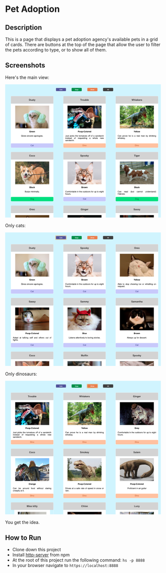 # Pet Adoption

## Description
This is a page that displays a pet adoption agency's available pets in a grid of cards.  There are buttons at the top of the page that allow the user to filter the pets according to type, or to show all of them.

## Screenshots
Here's the main view:

![Main View](https://raw.githubusercontent.com/jthielman/pet-adoption/master/screenshots/main_view.png)  

Only cats:

![Only Cats](https://raw.githubusercontent.com/jthielman/pet-adoption/master/screenshots/cats.png)  

Only dinosaurs:

![Only Dinos](https://raw.githubusercontent.com/jthielman/pet-adoption/master/screenshots/dinos.png)

You get the idea.

## How to Run
- Clone down this project
- Install [http-server](https://www.npmjs.com/package/http-server) from npm
- At the root of this project run the following command: `hs -p 8888`
- In your browser navigate to `https://localhost:8888`


